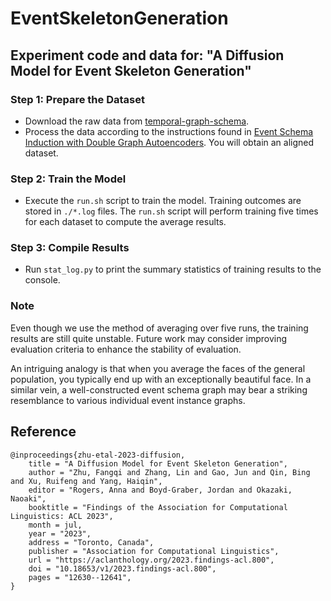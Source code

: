 # EventSkeletonGeneration

## Experiment code and data for: "A Diffusion Model for Event Skeleton Generation"

### Step 1: Prepare the Dataset
- Download the raw data from [temporal-graph-schema](https://github.com/limanling/temporal-graph-schema).
- Process the data according to the instructions found in [Event Schema Induction with Double Graph Autoencoders](https://aclanthology.org/attachments/2022.naacl-main.147.software.zip). You will obtain an aligned dataset.

### Step 2: Train the Model
- Execute the `run.sh` script to train the model. Training outcomes are stored in `./*.log` files. The `run.sh` script will perform training five times for each dataset to compute the average results.

### Step 3: Compile Results
- Run `stat_log.py` to print the summary statistics of training results to the console.

### Note
Even though we use the method of averaging over five runs, the training results are still quite unstable. Future work may consider improving evaluation criteria to enhance the stability of evaluation.

An intriguing analogy is that when you average the faces of the general population, you typically end up with an exceptionally beautiful face. In a similar vein, a well-constructed event schema graph may bear a striking resemblance to various individual event instance graphs.

## Reference
```
@inproceedings{zhu-etal-2023-diffusion,
    title = "A Diffusion Model for Event Skeleton Generation",
    author = "Zhu, Fangqi and Zhang, Lin and Gao, Jun and Qin, Bing and Xu, Ruifeng and Yang, Haiqin",
    editor = "Rogers, Anna and Boyd-Graber, Jordan and Okazaki, Naoaki",
    booktitle = "Findings of the Association for Computational Linguistics: ACL 2023",
    month = jul,
    year = "2023",
    address = "Toronto, Canada",
    publisher = "Association for Computational Linguistics",
    url = "https://aclanthology.org/2023.findings-acl.800",
    doi = "10.18653/v1/2023.findings-acl.800",
    pages = "12630--12641",
}
```

